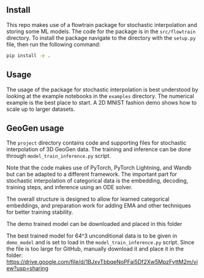 ## Install

This repo makes use of a flowtrain package for stochastic interpolation and storing some ML models. The code for the package is in the `src/flowtrain` directory. To install the package navigate to the directory with the `setup.py` file, then run the following command:

```bash
pip install -e .
```

## Usage

The usage of the package for stochastic interpolation is best understood by looking at the example notebooks in the `examples` directory. The numerical example is the best place to start. A 2D MNIST fashion demo shows how to scale up to larger datasets.

## GeoGen usage

The `project` directory contains code and supporting files for stochastic interpolation of 3D GeoGen data. The training and inference can be done through `model_train_inference.py` script.

Note that the code makes use of PyTorch, PyTorch Lightning, and Wandb but can be adapted to a different framework. The important part for stochastic interpolation of categorical data is the embedding, decoding, training steps, and inference using an ODE solver.

The overall structure is designed to allow for learned categorical embeddings, and preparation work for adding EMA and other techniques for better training stability.

The demo trained model can be downloaded and placed in this folder 

The best trained model for 64^3 unconditional data is to be given in `demo_model` and is set to load in the `model_train_inference.py` script. Since the file is too large for GitHub, manually download it and place it in the folder:
https://drive.google.com/file/d/1BJxvTbbqeNoPFai5Df2Xw5MpzFyttM2m/view?usp=sharing